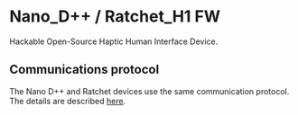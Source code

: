 # Nano_D++ / Ratchet_H1 FW

Hackable Open-Source Haptic Human Interface Device.

## Communications protocol

The Nano D++ and Ratchet devices use the same communication protocol. The details are described [here](communications.md).